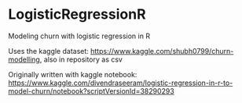 # LogisticRegressionR
Modeling churn with logistic regression in R

Uses the kaggle dataset: https://www.kaggle.com/shubh0799/churn-modelling, also in repository as csv

Originally written with kaggle notebook: https://www.kaggle.com/divendraseeram/logistic-regression-in-r-to-model-churn/notebook?scriptVersionId=38290293


